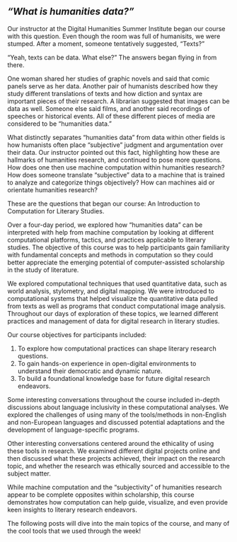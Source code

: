 ## *“What is humanities data?”*

Our instructor at the Digital Humanities Summer Institute began our course with this question. Even though the room was full of humanisits, we were stumped. After a moment, someone tentatively suggested, “Texts?”

 “Yeah, texts can be data. What else?” The answers began flying in from there. 

One woman shared her studies of graphic novels and said that comic panels serve as her data. Another pair of humanists described how they study different translations of texts and how diction and syntax are important pieces of their research. A librarian suggested that images can be data as well. Someone else said films, and another said recordings of speeches or historical events. All of these different pieces of media are considered to be “humanities data.” 

What distinctly separates “humanities data” from data within other fields is how humanists often place “subjective” judgment and argumentation over their data. Our instructor pointed out this fact, highlighting how these are hallmarks of humanities research, and continued to pose more questions. How does one then use machine computation within humanities research? How does someone translate “subjective” data to a machine that is trained to analyze and categorize things objectively? How can machines aid or orientate humanities research?

These are the questions that began our course: An Introduction to Computation for Literary Studies. 

Over a four-day period, we explored how “humanities data” can be interpreted with help from machine computation by looking at different computational platforms, tactics, and practices applicable to literary studies. The objective of this course was to help participants gain familiarity with fundamental concepts and methods in computation so they could better appreciate the emerging potential of computer-assisted scholarship in the study of literature.

We explored computational techniques that used quantitative data, such as world analysis, stylometry, and digital mapping. We were introduced to computational systems that helped visualize the quantitative data pulled from texts as well as programs that conduct computational image analysis. Throughout our days of exploration of these topics, we learned different practices and management of data for digital research in literary studies. 

Our course objectives for participants included:
1. To explore how computational practices can shape literary research questions.
2. To gain hands-on experience in open-digital environments to understand their democratic and dynamic nature.
3. To build a foundational knowledge base for future digital research endeavors.


Some interesting conversations throughout the course included in-depth discussions about language inclusivity in these computational analyses. We explored the challenges of using many of the tools/methods in non-English and non-European languages and discussed potential adaptations and the development of language-specific programs.

Other interesting conversations centered around the ethicality of using these tools in research. We examined different digital projects online and then discussed what these projects achieved, their impact on the research topic, and whether the research was ethically sourced and accessible to the subject matter.

While machine computation and the “subjectivity” of humanities research appear to be complete opposites within scholarship, this course demonstrates how computation can help guide, visualize, and even provide keen insights to literary research endeavors. 

The following posts will dive into the main topics of the course, and many of the cool tools that we used through the week! 




